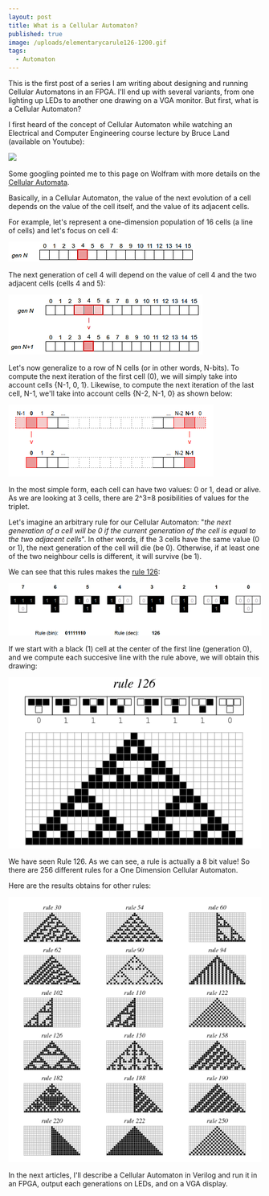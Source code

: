 ```yaml
---
layout: post
title: What is a Cellular Automaton?
published: true
image: /uploads/elementarycarule126-1200.gif
tags:
  - Automaton
---
```


This is the first post of a series I am writing about designing and running Cellular Automatons in an FPGA. I'll end up with several variants, from one lighting up LEDs to another one drawing on a VGA monitor. But first, what is a Cellular Automaton?

I first heard of the concept of Cellular Automaton while watching an Electrical and Computer Engineering course lecture by Bruce Land (available on Youtube):

[![](http://img.youtube.com/vi/yvqkg44_DQA/0.jpg)](http://www.youtube.com/watch?v=yvqkg44_DQA)

Some googling pointed me to this page on Wolfram with more details on the [Cellular Automata](http://mathworld.wolfram.com/ElementaryCellularAutomaton.html).

Basically, in a Cellular Automaton, the value of the next evolution of a cell depends on the value of the cell itself, and the value of its adjacent cells.

For example, let's represent a one-dimension population of 16 cells (a line of cells) and let's focus on cell 4:

![](/uploads/automaton-genn-cell4.png)

The next generation of cell 4 will depend on the value of cell 4 and the two adjacent cells (cells 4 and 5):

![](/uploads/automaton-genn1.png)

Let's now generalize to a row of N cells (or in other words, N-bits). To compute the next iteration of the first cell (0), we will simply take into account cells {N-1, 0, 1}. Likewise, to compute the next iteration of the last cell, N-1, we'll take into account cells {N-2, N-1, 0} as shown below:

![](/uploads/Automaton-BothEnds.png)

In the most simple form, each cell can have two values: 0 or 1, dead or alive. As we are looking at 3 cells, there are 2^3=8 posibilities of values for the triplet.

Let's imagine an arbitrary rule for our Cellular Automaton: "*the next generation of a cell will be 0 if the current generation of the cell is equal to the two adjacent cells*". In other words, if the 3 cells have the same value (0 or 1), the next generation of the cell will die (be 0). Otherwise, if at least one of the two neighbour cells is different, it will survive (be 1).

We can see that this rules makes the [rule 126](http://mathworld.wolfram.com/Rule126.html):

![](/uploads/automaton-rule126.png)

If we start with a black (1) cell at the center of the first line (generation 0), and we compute each succesive line with the rule above, we will obtain this drawing:

![](/uploads/elementarycarule126-1200.gif)

We have seen Rule 126. As we can see, a rule is actually a 8 bit value! So there are 256 different rules for a One Dimension Cellular Automaton.

Here are the results obtains for other rules:

![](/uploads/elementaryca-850.gif)

In the next articles, I'll describe a Cellular Automaton in Verilog and run it in an FPGA, output each generations on LEDs, and on a VGA display.
